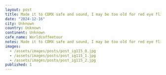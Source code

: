 ```yaml
---
layout: post
title: Made it to CDMX safe and sound, I may be too old for red eye flights. Nothing a little coffee from the first stop on the #worldcoffeetour Mexico edition (it may include some tacos as well)
date: "2024-12-16"
city: Unknown
country: Unknown
continent: Unknown
cafe_name: Worldcoffeetour
notes: Made it to CDMX safe and sound, I may be too old for red eye flights. Nothing a little coffee from the first stop on the #worldcoffeetour Mexico edition (it may include some tacos as well)
images:
  - /assets/images/posts/post_ig115_0.jpg
  - /assets/images/posts/post_ig115_1.jpg
  - /assets/images/posts/post_ig115_2.jpg
published: 1
---
```

